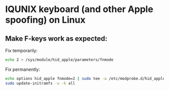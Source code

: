 # IQUNIX keyboard (and other Apple spoofing) on Linux

## Make F-keys work as expected:

Fix temporarily:

```bash
echo 2 > /sys/module/hid_apple/parameters/fnmode
```

Fix permanently:

```bash
echo options hid_apple fnmode=2 | sudo tee -a /etc/modprobe.d/hid_apple.conf
sudo update-initramfs -u -k all
```
